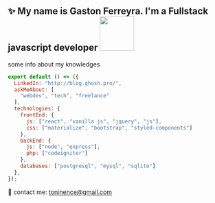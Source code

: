 <h2>✨ My name is Gaston Ferreyra. I'm a Fullstack javascript developer <img width='80' src='https://i.pinimg.com/originals/62/38/02/62380218e399ea797327ed33339b14e4.gif' /></h2>


some info about my knowledges 

```js
export default () => ({
  LinkedIn: "http://blog.ghosh.pro/",
  askMeAbout: [
    "webdev", "tech", "freelance"
  ],
  technologies: {
    frontEnd: {
      js: ["react", "vanilla js", "jquery", "js"],
      css: ["materialize", "bootstrap", "styled-components"]
    },
    backEnd: {
      js: ["node", "express"],
      php: ["codeigniter"]
    },
    databases: ["postgresql", "mysql", "sqlite"]
  },
});
```

💬 contact me: toninence@gmail.com
<!--
**toninence/toninence** is a ✨ _special_ ✨ repository because its `README.md` (this file) appears on your GitHub profile.

Here are some ideas to get you started:

- 🔭 I’m currently working on ...
- 🌱 I’m currently learning ...
- 👯 I’m looking to collaborate on ...
- 🤔 I’m looking for help with ...
- 💬 Ask me about ...
- 📫 How to reach me: ...
- 😄 Pronouns: ...
- ⚡ Fun fact: ...
-->
